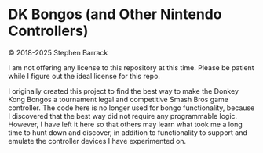 # DK Bongos (and Other Nintendo Controllers)

&copy; 2018-2025 Stephen Barrack

I am not offering any license to this repository at this time. Please be patient while I figure out the ideal license for this repo.

I originally created this project to find the best way to make the Donkey Kong Bongos a tournament legal and competitive Smash Bros game controller. The code here is no longer used for bongo functionality, because I discovered that the best way did not require any programmable logic. However, I have left it here so that others may learn what took me a long time to hunt down and discover, in addition to functionality to support and emulate the controller devices I have experimented on.
